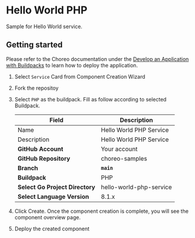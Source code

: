 # Hello World PHP

Sample for Hello World service.

## Getting started

Please refer to the Choreo documentation under the [Develop an Application with Buildpacks](https://wso2.com/choreo/develop-components/deploy-an-application-with-buildpacks) to learn how to deploy the application.

1. Select `Service` Card from Component Creation Wizard
2. Fork the repositoy
3. Select `PHP` as the buildpack. Fill as follow according to selected Buildpack.

    | **Field**             | **Description**                               |
    |-----------------------|-----------------------------------------------|
    |Name           | Hello World PHP Service             |
    |Description    | Hello World PHP Service      |
    | **GitHub Account**    | Your account                                  |
    | **GitHub Repository** | choreo-samples |
    | **Branch**            | **`main`**                               |
    | **Buildpack**      | PHP|
    | **Select Go Project Directory**       | hello-world-php-service|
    | **Select Language Version**              | 8.1.x |

4. Click Create. Once the component creation is complete, you will see the component overview page.
5. Deploy the created component
